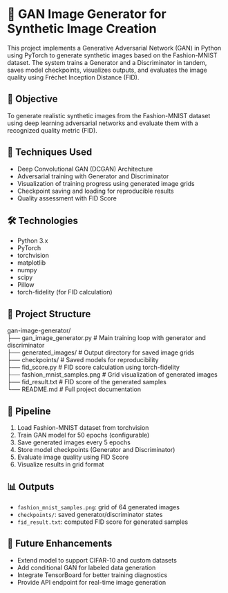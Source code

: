# 🧠 GAN Image Generator for Synthetic Image Creation

This project implements a Generative Adversarial Network (GAN) in Python using PyTorch to generate synthetic images based on the Fashion-MNIST dataset. The system trains a Generator and a Discriminator in tandem, saves model checkpoints, visualizes outputs, and evaluates the image quality using Fréchet Inception Distance (FID).

## 🎯 Objective

To generate realistic synthetic images from the Fashion-MNIST dataset using deep learning adversarial networks and evaluate them with a recognized quality metric (FID).

## 🧠 Techniques Used

- Deep Convolutional GAN (DCGAN) Architecture  
- Adversarial training with Generator and Discriminator  
- Visualization of training progress using generated image grids  
- Checkpoint saving and loading for reproducible results  
- Quality assessment with FID Score  

## 🛠️ Technologies

- Python 3.x  
- PyTorch  
- torchvision  
- matplotlib  
- numpy  
- scipy  
- Pillow  
- torch-fidelity (for FID calculation)

## 📁 Project Structure

gan-image-generator/  
├── gan_image_generator.py           # Main training loop with generator and discriminator  
├── generated_images/                # Output directory for saved image grids  
├── checkpoints/                     # Saved models for reproducibility  
├── fid_score.py                     # FID score calculation using torch-fidelity  
├── fashion_mnist_samples.png        # Grid visualization of generated images  
├── fid_result.txt                   # FID score of the generated samples  
└── README.md                        # Full project documentation

## 🚀 Pipeline

1. Load Fashion-MNIST dataset from torchvision  
2. Train GAN model for 50 epochs (configurable)  
3. Save generated images every 5 epochs  
4. Store model checkpoints (Generator and Discriminator)  
5. Evaluate image quality using FID Score  
6. Visualize results in grid format  

## 📊 Outputs

- `fashion_mnist_samples.png`: grid of 64 generated images  
- `checkpoints/`: saved generator/discriminator states  
- `fid_result.txt`: computed FID score for generated samples  

## 📌 Future Enhancements

- Extend model to support CIFAR-10 and custom datasets  
- Add conditional GAN for labeled data generation  
- Integrate TensorBoard for better training diagnostics  
- Provide API endpoint for real-time image generation
